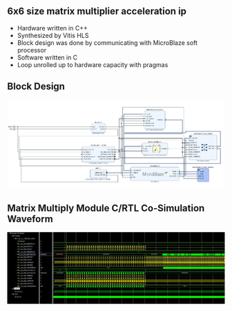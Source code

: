 ## 6x6 size matrix multiplier acceleration ip

 - Hardware written in C++
 - Synthesized by Vitis HLS
 - Block design was done by communicating with MicroBlaze soft processor
 - Software written in C
 - Loop unrolled up to hardware capacity with pragmas

## Block Design
![Screenshot](https://github.com/SafaKucukkomurler/matrix_multiply_hls/blob/master/block_design.JPG)

## Matrix Multiply Module C/RTL Co-Simulation Waveform
![Screenshot](https://github.com/SafaKucukkomurler/matrix_multiply_hls/blob/master/waveform.JPG)

